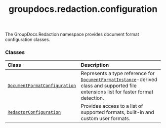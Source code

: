 ﻿---
title: groupdocs.redaction.configuration
second_title: GroupDocs.Redaction for Python via .NET API References
description: 
type: docs
weight: 10
url: /groupdocs.redaction.configuration/
is_root: false
---

The GroupDocs.Redaction namespace provides document format configuration classes.

### Classes
| Class | Description |
| :- | :- |
| [`DocumentFormatConfiguration`](/redaction/python-net/groupdocs.redaction.configuration/documentformatconfiguration) | Represents a type reference for [`DocumentFormatInstance`](/redaction/python-net/groupdocs.redaction.integration/documentformatinstance)-derived class and supported file extensions list for faster format detection. |
| [`RedactorConfiguration`](/redaction/python-net/groupdocs.redaction.configuration/redactorconfiguration) | Provides access to a list of supported formats, built-in and custom user formats. |


